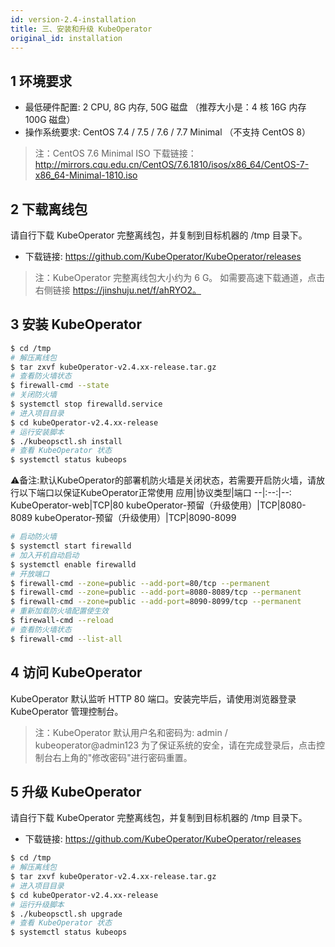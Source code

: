 ```yaml
---
id: version-2.4-installation
title: 三、安装和升级 KubeOperator
original_id: installation
---
```


## 1 环境要求

-  最低硬件配置: 2 CPU, 8G 内存, 50G 磁盘 （推荐大小是：4 核 16G 内存 100G 磁盘）
-  操作系统要求: CentOS 7.4 / 7.5 / 7.6 / 7.7 Minimal  （不支持 CentOS 8）

> 注：CentOS 7.6 Minimal ISO 下载链接：http://mirrors.cqu.edu.cn/CentOS/7.6.1810/isos/x86_64/CentOS-7-x86_64-Minimal-1810.iso

## 2 下载离线包

请自行下载 KubeOperator 完整离线包，并复制到目标机器的 /tmp 目录下。

-  下载链接: https://github.com/KubeOperator/KubeOperator/releases

> 注：KubeOperator 完整离线包大小约为 6 G。
> 如需要高速下载通道，点击右侧链接 https://jinshuju.net/f/ahRYO2。

## 3 安装 KubeOperator

``` bash
$ cd /tmp
# 解压离线包
$ tar zxvf kubeOperator-v2.4.xx-release.tar.gz
# 查看防火墙状态
$ firewall-cmd --state
# 关闭防火墙
$ systemctl stop firewalld.service
# 进入项目目录
$ cd kubeOperator-v2.4.xx-release
# 运行安装脚本
$ ./kubeopsctl.sh install
# 查看 KubeOperator 状态
$ systemctl status kubeops
```

⚠️备注:默认KubeOperator的部署机防火墙是关闭状态，若需要开启防火墙，请放行以下端口以保证KubeOperator正常使用
应用|协议类型|端口
--|:--:|--:
KubeOperator-web|TCP|80
kubeOperator-预留（升级使用）|TCP|8080-8089
kubeOperator-预留（升级使用）|TCP|8090-8099
```bash
# 启动防火墙
$ systemctl start firewalld
# 加入开机自动启动
$ systemctl enable firewalld
# 开放端口
$ firewall-cmd --zone=public --add-port=80/tcp --permanent
$ firewall-cmd --zone=public --add-port=8080-8089/tcp --permanent
$ firewall-cmd --zone=public --add-port=8090-8099/tcp --permanent
# 重新加载防火墙配置使生效
$ firewall-cmd --reload
# 查看防火墙状态
$ firewall-cmd --list-all
```
## 4 访问 KubeOperator

KubeOperator 默认监听 HTTP 80 端口。安装完毕后，请使用浏览器登录 KubeOperator 管理控制台。

> 注：KubeOperator 默认用户名和密码为: admin / kubeoperator@admin123
> 为了保证系统的安全，请在完成登录后，点击控制台右上角的"修改密码"进行密码重置。

## 5 升级 KubeOperator

请自行下载 KubeOperator 完整离线包，并复制到目标机器的 /tmp 目录下。

-  下载链接: https://github.com/KubeOperator/KubeOperator/releases

``` bash
$ cd /tmp
# 解压离线包
$ tar zxvf kubeOperator-v2.4.xx-release.tar.gz
# 进入项目目录
$ cd kubeOperator-v2.4.xx-release
# 运行升级脚本
$ ./kubeopsctl.sh upgrade
# 查看 KubeOperator 状态
$ systemctl status kubeops
```
